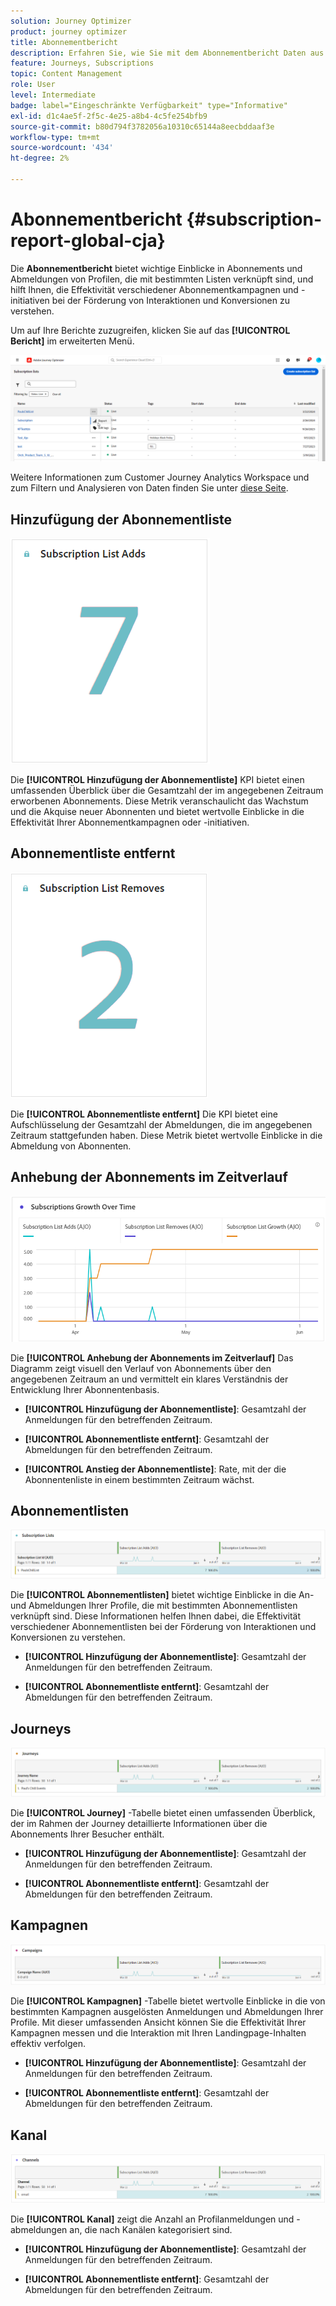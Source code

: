 ```yaml
---
solution: Journey Optimizer
product: journey optimizer
title: Abonnementbericht
description: Erfahren Sie, wie Sie mit dem Abonnementbericht Daten aus Ihren Anmeldediensten verwenden können.
feature: Journeys, Subscriptions
topic: Content Management
role: User
level: Intermediate
badge: label="Eingeschränkte Verfügbarkeit" type="Informative"
exl-id: d1c4ae5f-2f5c-4e25-a8b4-4c5fe254bfb9
source-git-commit: b80d794f3782056a10310c65144a8eecbddaaf3e
workflow-type: tm+mt
source-wordcount: '434'
ht-degree: 2%

---
```


# Abonnementbericht {#subscription-report-global-cja}

Die **Abonnementbericht** bietet wichtige Einblicke in Abonnements und Abmeldungen von Profilen, die mit bestimmten Listen verknüpft sind, und hilft Ihnen, die Effektivität verschiedener Abonnementkampagnen und -initiativen bei der Förderung von Interaktionen und Konversionen zu verstehen.

Um auf Ihre Berichte zuzugreifen, klicken Sie auf das **[!UICONTROL Bericht]** im erweiterten Menü.

![](assets/cja-sub-access.png)

Weitere Informationen zum Customer Journey Analytics Workspace und zum Filtern und Analysieren von Daten finden Sie unter [diese Seite](https://experienceleague.adobe.com/en/docs/analytics-platform/using/cja-workspace/home).

## Hinzufügung der Abonnementliste

![](assets/cja-sub-add.png)

Die **[!UICONTROL Hinzufügung der Abonnementliste]** KPI bietet einen umfassenden Überblick über die Gesamtzahl der im angegebenen Zeitraum erworbenen Abonnements. Diese Metrik veranschaulicht das Wachstum und die Akquise neuer Abonnenten und bietet wertvolle Einblicke in die Effektivität Ihrer Abonnementkampagnen oder -initiativen.

## Abonnementliste entfernt

![](assets/cja-sub-add-remove.png)

Die **[!UICONTROL Abonnementliste entfernt]** Die KPI bietet eine Aufschlüsselung der Gesamtzahl der Abmeldungen, die im angegebenen Zeitraum stattgefunden haben. Diese Metrik bietet wertvolle Einblicke in die Abmeldung von Abonnenten.

## Anhebung der Abonnements im Zeitverlauf

![](assets/cja-sub-growth.png)

Die **[!UICONTROL Anhebung der Abonnements im Zeitverlauf]** Das Diagramm zeigt visuell den Verlauf von Abonnements über den angegebenen Zeitraum an und vermittelt ein klares Verständnis der Entwicklung Ihrer Abonnentenbasis.

* **[!UICONTROL Hinzufügung der Abonnementliste]**: Gesamtzahl der Anmeldungen für den betreffenden Zeitraum.

* **[!UICONTROL Abonnementliste entfernt]**: Gesamtzahl der Abmeldungen für den betreffenden Zeitraum.

* **[!UICONTROL Anstieg der Abonnementliste]**: Rate, mit der die Abonnentenliste in einem bestimmten Zeitraum wächst.

## Abonnementlisten

![](assets/cja-sub-lists.png)

Die **[!UICONTROL Abonnementlisten]** bietet wichtige Einblicke in die An- und Abmeldungen Ihrer Profile, die mit bestimmten Abonnementlisten verknüpft sind. Diese Informationen helfen Ihnen dabei, die Effektivität verschiedener Abonnementlisten bei der Förderung von Interaktionen und Konversionen zu verstehen.

* **[!UICONTROL Hinzufügung der Abonnementliste]**: Gesamtzahl der Anmeldungen für den betreffenden Zeitraum.

* **[!UICONTROL Abonnementliste entfernt]**: Gesamtzahl der Abmeldungen für den betreffenden Zeitraum.

## Journeys

![](assets/cja-sub-journeys.png)

Die **[!UICONTROL Journey]** -Tabelle bietet einen umfassenden Überblick, der im Rahmen der Journey detaillierte Informationen über die Abonnements Ihrer Besucher enthält.

* **[!UICONTROL Hinzufügung der Abonnementliste]**: Gesamtzahl der Anmeldungen für den betreffenden Zeitraum.

* **[!UICONTROL Abonnementliste entfernt]**: Gesamtzahl der Abmeldungen für den betreffenden Zeitraum.

## Kampagnen

![](assets/cja-sub-campaigns.png)

Die **[!UICONTROL Kampagnen]** -Tabelle bietet wertvolle Einblicke in die von bestimmten Kampagnen ausgelösten Anmeldungen und Abmeldungen Ihrer Profile. Mit dieser umfassenden Ansicht können Sie die Effektivität Ihrer Kampagnen messen und die Interaktion mit Ihren Landingpage-Inhalten effektiv verfolgen.

* **[!UICONTROL Hinzufügung der Abonnementliste]**: Gesamtzahl der Anmeldungen für den betreffenden Zeitraum.

* **[!UICONTROL Abonnementliste entfernt]**: Gesamtzahl der Abmeldungen für den betreffenden Zeitraum.

## Kanal

![](assets/cja-sub-channels.png)

Die **[!UICONTROL Kanal]** zeigt die Anzahl an Profilanmeldungen und -abmeldungen an, die nach Kanälen kategorisiert sind.

* **[!UICONTROL Hinzufügung der Abonnementliste]**: Gesamtzahl der Anmeldungen für den betreffenden Zeitraum.

* **[!UICONTROL Abonnementliste entfernt]**: Gesamtzahl der Abmeldungen für den betreffenden Zeitraum.
